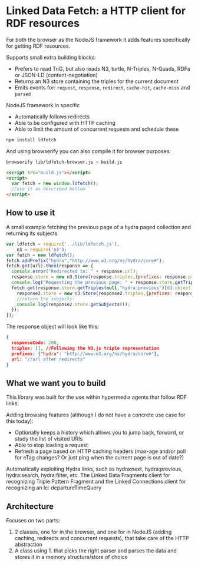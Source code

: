 # Linked Data Fetch: a HTTP client for RDF resources

For both the browser as the NodeJS framework it adds features specifically for getting RDF resources.

Supports small extra building blocks:
 * Prefers to read TriG, but also reads N3, turtle, N-Triples, N-Quads, RDFa or JSON-LD (content-negotiation)
 * Returns an N3 store containing the triples for the current document
 * Emits events for: `request`, `response`, `redirect`, `cache-hit`, `cache-miss` and `parsed`

NodeJS framework in specific
 * Automatically follows redirects
 * Able to be configured with HTTP caching
 * Able to limit the amount of concurrent requests and schedule these

```bash
npm install ldfetch
```

And using browserify you can also compile it for browser purposes:
```bash
browserify lib/ldfetch-browser.js > build.js
```
```html
<script src="build.js"></script>
<script>
  var fetch = new window.ldfetch();
  //use it as described bellow
</script>
```

## How to use it

A small example fetching the previous page of a hydra paged collection and returning its subjects
```javascript
var ldfetch = require('../lib/ldfetch.js'),
    n3 = require('n3');
var fetch = new ldfetch();
fetch.addPrefix("hydra","http://www.w3.org/ns/hydra/core#");
fetch.get(url).then(response => {
  console.error("Redirected to: " + response.url);
  response.store = new n3.Store(response.triples,{prefixes: response.prefixes});
  console.log("Requesting the previous page: " + response.store.getTriples(null,"hydra:previous")[0].object);
  fetch.get(response.store.getTriples(null,"hydra:previous")[0].object).then((response2) => {
    response2.store = new n3.Store(response2.triples,{prefixes: response2.prefixes});
    //return the subjects:
    console.log(response2.store.getSubjects());
  });
});
```

The response object will look like this:
```json
{
  responseCode: 200,
  triples: [], //Following the N3.js triple representation
  prefixes: {"hydra": "http://www.w3.org/ns/hydra/core#"},
  url: "//url after redirects"
}
```

## What we want you to build

This library was built for the use within hypermedia agents that follow RDF links.

Adding browsing features (although I do not have a concrete use case for this today):
 * Optionally keeps a history which allows you to jump back, forward, or study the list of visited URIs
 * Able to stop loading a request
 * Refresh a page based on HTTP caching headers (max-age and/or poll for eTag changes? Or just ping when the current page is out of date?)

Automatically exploiting Hydra links, such as hydra:next, hydra:previous, hydra:search, hydra:filter, etc. The Linked Data Fragments client for recognizing Triple Pattern Fragment and the Linked Connections client for recognizing an lc: departureTimeQuery

## Architecture

Focuses on two parts:

 1. 2 classes, one for in the browser, and one for in NodeJS (adding caching, redirects and concurrent requests), that take care of the HTTP abstraction
 2. A class using 1. that picks the right parser and parses the data and stores it in a memory structure/store of choice
 

